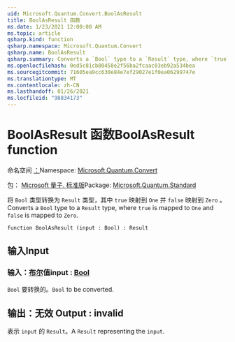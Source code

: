 ```yaml
---
uid: Microsoft.Quantum.Convert.BoolAsResult
title: BoolAsResult 函数
ms.date: 1/23/2021 12:00:00 AM
ms.topic: article
qsharp.kind: function
qsharp.namespace: Microsoft.Quantum.Convert
qsharp.name: BoolAsResult
qsharp.summary: Converts a `Bool` type to a `Result` type, where `true` is mapped to `One` and `false` is mapped to `Zero`.
ms.openlocfilehash: 0ed5c81cb80458e2f56ba2fcaac03eb92a534bea
ms.sourcegitcommit: 71605ea9cc630e84e7ef29027e1f0ea06299747e
ms.translationtype: MT
ms.contentlocale: zh-CN
ms.lasthandoff: 01/26/2021
ms.locfileid: "98834173"
---
```

# <a name="boolasresult-function"></a><span data-ttu-id="86626-102">BoolAsResult 函数</span><span class="sxs-lookup"><span data-stu-id="86626-102">BoolAsResult function</span></span>

<span data-ttu-id="86626-103">命名空间 [：](xref:Microsoft.Quantum.Convert)</span><span class="sxs-lookup"><span data-stu-id="86626-103">Namespace: [Microsoft.Quantum.Convert](xref:Microsoft.Quantum.Convert)</span></span>

<span data-ttu-id="86626-104">包： [Microsoft 量子. 标准版](https://nuget.org/packages/Microsoft.Quantum.Standard)</span><span class="sxs-lookup"><span data-stu-id="86626-104">Package: [Microsoft.Quantum.Standard](https://nuget.org/packages/Microsoft.Quantum.Standard)</span></span>


<span data-ttu-id="86626-105">将 `Bool` 类型转换为 `Result` 类型，其中 `true` 映射到 `One` 并 `false` 映射到 `Zero` 。</span><span class="sxs-lookup"><span data-stu-id="86626-105">Converts a `Bool` type to a `Result` type, where `true` is mapped to `One` and `false` is mapped to `Zero`.</span></span>

```qsharp
function BoolAsResult (input : Bool) : Result
```


## <a name="input"></a><span data-ttu-id="86626-106">输入</span><span class="sxs-lookup"><span data-stu-id="86626-106">Input</span></span>

### <a name="input--bool"></a><span data-ttu-id="86626-107">输入：[布尔](xref:microsoft.quantum.lang-ref.bool)值</span><span class="sxs-lookup"><span data-stu-id="86626-107">input : [Bool](xref:microsoft.quantum.lang-ref.bool)</span></span>

<span data-ttu-id="86626-108">`Bool` 要转换的。</span><span class="sxs-lookup"><span data-stu-id="86626-108">`Bool` to be converted.</span></span>



## <a name="output--__invalidresult__"></a><span data-ttu-id="86626-109">输出：__无效 <Result>__</span><span class="sxs-lookup"><span data-stu-id="86626-109">Output : __invalid<Result>__</span></span>

<span data-ttu-id="86626-110">表示 `input` 的 `Result`。</span><span class="sxs-lookup"><span data-stu-id="86626-110">A `Result` representing the `input`.</span></span>